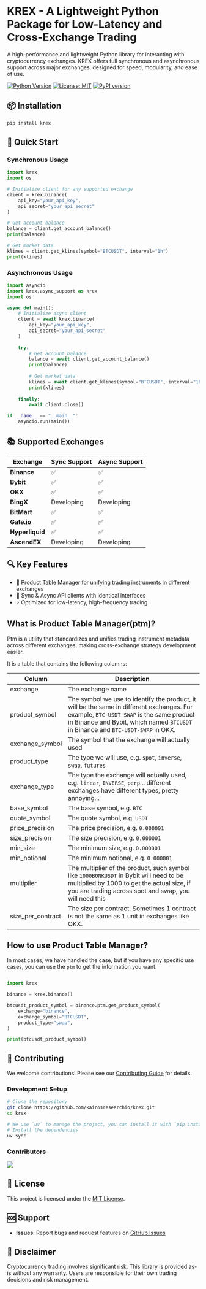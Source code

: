 # KREX - A Lightweight Python Package for Low-Latency and Cross-Exchange Trading

A high-performance and lightweight Python library for interacting with cryptocurrency exchanges. KREX offers full synchronous and asynchronous support across major exchanges, designed for speed, modularity, and ease of use.

[![Python Version](https://img.shields.io/badge/python-3.11%2B-blue.svg)](https://python.org)
[![License: MIT](https://img.shields.io/badge/License-MIT-yellow.svg)](https://opensource.org/licenses/MIT)
[![PyPI version](https://badge.fury.io/py/krex.svg)](https://badge.fury.io/py/krex)

## 📦 Installation

```bash
pip install krex
```

## 🚀 Quick Start

### Synchronous Usage

```python
import krex
import os

# Initialize client for any supported exchange
client = krex.binance(
    api_key="your_api_key",
    api_secret="your_api_secret"
)

# Get account balance
balance = client.get_account_balance()
print(balance)

# Get market data
klines = client.get_klines(symbol="BTCUSDT", interval="1h")
print(klines)
```

### Asynchronous Usage

```python
import asyncio
import krex.async_support as krex
import os

async def main():
    # Initialize async client
    client = await krex.binance(
        api_key="your_api_key",
        api_secret="your_api_secret"
    )
    
    try:
        # Get account balance
        balance = await client.get_account_balance()
        print(balance)
        
        # Get market data
        klines = await client.get_klines(symbol="BTCUSDT", interval="1h")
        print(klines)
        
    finally:
        await client.close()

if __name__ == "__main__":
    asyncio.run(main())
```

## 📚 Supported Exchanges

| Exchange | Sync Support | Async Support |
|----------|-------------|---------------|
| **Binance** | ✅ | ✅ |
| **Bybit** | ✅ | ✅ |
| **OKX** | ✅ | ✅ |
| **BingX** | Developing | Developing |
| **BitMart** | ✅ | ✅ |
| **Gate.io** | ✅ | ✅ |
| **Hyperliquid** | ✅ | ✅ |
| **AscendEX** | Developing | Developing |

## 🔍 Key Features

- 📘 Product Table Manager for unifying trading instruments in different exchanges
- 🔁 Sync & Async API clients with identical interfaces
- ⚡ Optimized for low-latency, high-frequency trading

## What is Product Table Manager(ptm)?

Ptm is a utility that standardizes and unifies trading instrument metadata across different exchanges, making cross-exchange strategy development easier.

It is a table that contains the following columns:

| Column | Description |
|--------|-------------|
| exchange | The exchange name |
| product_symbol | The symbol we use to identify the product, it will be the same in different exchanges. For example, `BTC-USDT-SWAP` is the same product in Binance and Bybit, which named `BTCUSDT` in Binance and `BTC-USDT-SWAP` in OKX. |
| exchange_symbol | The symbol that the exchange will actually used |
| product_type | The type we will use, e.g. `spot`, `inverse`, `swap`, `futures` |
| exchange_type | The type the exchange will actually used, e.g. `linear`, `INVERSE`, `perp`... different exchanges have different types, pretty annoying...|
| base_symbol | The base symbol, e.g. `BTC` |
| quote_symbol | The quote symbol, e.g. `USDT` |
| price_precision | The price precision, e.g. `0.000001` |
| size_precision | The size precision, e.g. `0.000001` |
| min_size | The minimum size, e.g. `0.000001` |
| min_notional | The minimum notional, e.g. `0.000001` |
| multiplier | The multiplier of the product, such symbol like `1000BONKUSDT` in Bybit will need to be multiplied by 1000 to get the actual size, if you are trading across spot and swap, you will need this|
| size_per_contract | The size per contract. Sometimes 1 contract is not the same as 1 unit in exchanges like OKX. |

## How to use Product Table Manager?
In most cases, we have handled the case, but if you have any specific use cases, you can use the `ptm` to get the information you want.

```python

import krex

binance = krex.binance()

btcusdt_product_symbol = binance.ptm.get_product_symbol(
    exchange="binance",
    exchange_symbol="BTCUSDT",
    product_type="swap",
)

print(btcusdt_product_symbol)
```

## 🤝 Contributing

We welcome contributions! Please see our [Contributing Guide](.github/CONTRIBUTING.md) for details.

### Development Setup

```bash
# Clone the repository
git clone https://github.com/kairosresearchio/krex.git
cd krex

# We use `uv` to manage the project, you can install it with `pip install uv`
# Install the dependencies
uv sync
```

### Contributors

<a href="https://github.com/kairosresearchio/krex/graphs/contributors">
    <img src="https://contrib.rocks/image?repo=kairosresearchio/krex" />
</a>

## 📄 License

This project is licensed under the [MIT License](LICENSE).

## 🆘 Support

- **Issues**: Report bugs and request features on [GitHub Issues](https://github.com/kairosresearchio/krex/issues)

## 📜 Disclaimer

Cryptocurrency trading involves significant risk. This library is provided as-is without any warranty. Users are responsible for their own trading decisions and risk management.
